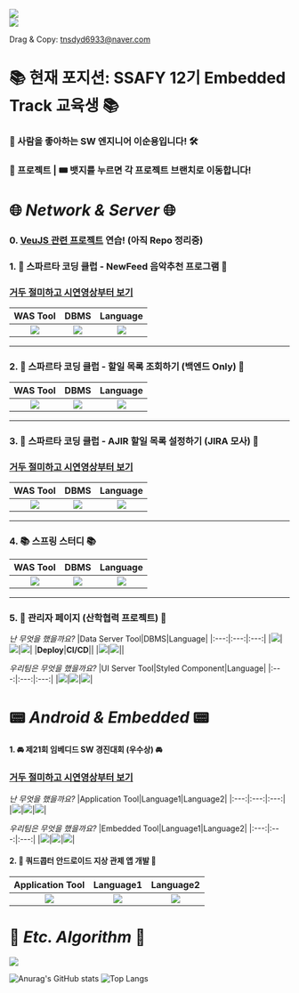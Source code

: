 <a href="mailto:tnsdyd6933@naver.com" target="_blank"><img src="https://img.shields.io/badge/tnsdyd6933@naver.com-03C75A?style=for-the-badge&logo=naver&logoColor=EEEEEE"/></a>         
<a href="https://strawberryrabbit.tistory.com/" target="_blank"><img src="https://img.shields.io/badge/StrawberryRabbit's blog-FF5A00?style=for-the-badge&logo=tistory&logoColor=FFFFFF"/></a>              

Drag & Copy: tnsdyd6933@naver.com

# 📚 현재 포지션: SSAFY 12기 Embedded Track 교육생 📚
<!-- # Current Position: SSAFY 12th Embedded Track Tutee -->

### 👋 사람을 좋아하는 SW 엔지니어 이순용입니다! 🛠️
<!-- ### I'm a PEOPLE PERSON SW Engineer Soon Yong LEE! -->

### 💪 프로젝트 | 🎟️ 뱃지를 누르면 각 프로젝트 브랜치로 이동합니다!
<!-- ### Project | Every Badge will guide you to Project Branch! -->
# 🌐 _Network & Server_ 🌐

### 0. [VeuJS 관련 프로젝트](http://tnsdyd.6933.kro.kr/) 연습! (아직 Repo 정리중)

### 1. 📝 스파르타 코딩 클럽 - NewFeed 음악추천 프로그램 📝
### [거두 절미하고 시연영상부터 보기](https://www.youtube.com/watch?v=L8JOhpif_mQ)

|WAS Tool|DBMS|Language|
|:---:|:---:|:---:|
|<a href="https://github.com/ddalkyTokky/NewsFeed/tree/main" target="_blank"><img src="https://img.shields.io/badge/Spring Boot-6DB33F?style=for-the-badge&logo=springboot&logoColor=EEEEEE"/></a>|<a href="https://github.com/ddalkyTokky/NewsFeed/tree/main" target="_blank"><img src="https://img.shields.io/badge/PostgreSQL-4169E1?style=for-the-badge&logo=postgresql&logoColor=EEEEEE"/></a>|<a href="https://github.com/ddalkyTokky/NewsFeed/tree/main" target="_blank"><img src="https://img.shields.io/badge/Kotlin-7F52FF?style=for-the-badge&logo=Kotlin&logoColor=EEEEEE"/></a>|
---

### 2. 📝 스파르타 코딩 클럽 - 할일 목록 조회하기 (백엔드 Only) 📝
<!-- ### 1. Sparta coding Club - TODO List Project (Backend Only) Kotlin & Spring Boot -->
|WAS Tool|DBMS|Language|
|:---:|:---:|:---:|
|<a href="https://github.com/ddalkyTokky/KotlinSpring_TODO_Backend" target="_blank"><img src="https://img.shields.io/badge/Spring Boot-6DB33F?style=for-the-badge&logo=springboot&logoColor=EEEEEE"/></a>|<a href="https://github.com/ddalkyTokky/KotlinSpring_TODO_Backend" target="_blank"><img src="https://img.shields.io/badge/MySQL-4479A1?style=for-the-badge&logo=MySQL&logoColor=EEEEEE"/></a>|<a href="https://github.com/ddalkyTokky/KotlinSpring_TODO_Backend" target="_blank"><img src="https://img.shields.io/badge/Kotlin-7F52FF?style=for-the-badge&logo=Kotlin&logoColor=EEEEEE"/></a>|
---

### 3. 📝 스파르타 코딩 클럽 - AJIR 할일 목록 설정하기 (JIRA 모사) 📝
### [거두 절미하고 시연영상부터 보기](https://www.youtube.com/watch?v=byN59cJxvIg)

|WAS Tool|DBMS|Language|
|:---:|:---:|:---:|
|<a href="https://github.com/ddalkyTokky/ARIJ/tree/dev0.0.0" target="_blank"><img src="https://img.shields.io/badge/Spring Boot-6DB33F?style=for-the-badge&logo=springboot&logoColor=EEEEEE"/></a>|<a href="https://github.com/ddalkyTokky/ARIJ/tree/dev0.0.0" target="_blank"><img src="https://img.shields.io/badge/PostgreSQL-4169E1?style=for-the-badge&logo=postgresql&logoColor=EEEEEE"/></a>|<a href="https://github.com/ddalkyTokky/ARIJ/tree/dev0.0.0" target="_blank"><img src="https://img.shields.io/badge/Kotlin-7F52FF?style=for-the-badge&logo=Kotlin&logoColor=EEEEEE"/></a>|
---

### 4. 📚 스프링 스터디 📚
<!-- ### 2. Spring study -->
|WAS Tool|DBMS|Language|
|:---:|:---:|:---:|
|<a href="https://github.com/ddalkyTokky/Spring_study" target="_blank"><img src="https://img.shields.io/badge/Spring Boot-6DB33F?style=for-the-badge&logo=springboot&logoColor=EEEEEE"/></a>|<a href="https://github.com/ddalkyTokky/Spring_study" target="_blank"><img src="https://img.shields.io/badge/H2 Database-3B66BC?style=for-the-badge&logo=&logoColor=EEEEEE"/></a>|<a href="https://github.com/ddalkyTokky/Spring_study" target="_blank"><img src="https://img.shields.io/badge/Java-FF7800?style=for-the-badge&logo=&logoColor=EEEEEE"/></a>|
---
### 5. 📂 관리자 페이지 (산학협력 프로젝트) 📂 
<!-- ### 3. Admin Page KAU 2022 -->
*난 무엇을 했을까요?*
|Data Server Tool|DBMS|Language|
|:---:|:---:|:---:|
|<a href="https://github.com/ddalkyTokky/Admin_Page_KAU2022/tree/DataServer" target="_blank"><img src="https://img.shields.io/badge/Node.js-339933?style=for-the-badge&logo=nodedotjs&logoColor=EEEEEE"/></a>|<a href="https://github.com/ddalkyTokky/Admin_Page_KAU2022/tree/DataServer" target="_blank"><img src="https://img.shields.io/badge/PostgreSQL-4169E1?style=for-the-badge&logo=postgresql&logoColor=EEEEEE"/></a>|<a href="https://github.com/ddalkyTokky/Admin_Page_KAU2022/tree/DataServer" target="_blank"><img src="https://img.shields.io/badge/JavaScript-F7DF1E?style=for-the-badge&logo=javascript&logoColor=3A3A3A"/></a>|
|**Deploy**|**CI/CD**||
|<a href="https://github.com/ddalkyTokky/Admin_Page_KAU2022/tree/DataServer" target="_blank"><img src="https://img.shields.io/badge/AWS EC2-FF9900?style=for-the-badge&logo=amazonec2&logoColor=EEEEEE"/></a>|<a href="https://github.com/ddalkyTokky/Admin_Page_KAU2022/tree/Jenkins" target="_blank"><img src="https://img.shields.io/badge/Jenkins-D24939?style=for-the-badge&logo=jenkins&logoColor=EEEEEE"/></a>||

*우리팀은 무엇을 했을까요?*
|UI Server Tool|Styled Component|Language|
|:---:|:---:|:---:|
|<a href="https://github.com/ddalkyTokky/Admin_Page_KAU2022/tree/UIServer" target="_blank"><img src="https://img.shields.io/badge/React-61DAFB?style=for-the-badge&logo=react&logoColor=3A3A3A"/></a>|<a href="https://github.com/ddalkyTokky/Admin_Page_KAU2022/tree/UIServer" target="_blank"><img src="https://img.shields.io/badge/MUI-007FFF?style=for-the-badge&logo=mui&logoColor=EEEEEE"/></a>|<a href="https://github.com/ddalkyTokky/Admin_Page_KAU2022/tree/UIServer" target="_blank"><img src="https://img.shields.io/badge/TypeScript-3178C6?style=for-the-badge&logo=typescript&logoColor=EEEEEE"/></a>|

# 📟 _Android & Embedded_ 📟
#### 1. 🚘 제21회 임베디드 SW 경진대회 (우수상) 🚘  
### [거두 절미하고 시연영상부터 보기](https://youtu.be/AbLxZkI1KmE)
<!-- #### 1. 21th Embedded SW Contest -->
*난 무엇을 했을까요?*
|Application Tool|Language1|Language2|
|:---:|:---:|:---:|
|<a href="https://github.com/ddalkyTokky/21th_Embedded_SW_Contest" target="_blank"><img src="https://img.shields.io/badge/Android Studio-34A853?style=for-the-badge&logo=android&logoColor=EEEEEE"/></a>|<a href="https://github.com/ddalkyTokky/21th_Embedded_SW_Contest"><img src="https://img.shields.io/badge/Java-FF7800?style=for-the-badge&logo=&logoColor=EEEEEE"/></a>|<a href="https://github.com/ddalkyTokky/21th_Embedded_SW_Contest" target="_blank"><img src="https://img.shields.io/badge/Kotlin-7F52FF?style=for-the-badge&logo=kotlin&logoColor=EEEEEE"/></a>|

*우리팀은 무엇을 했을까요?*
|Embedded Tool|Language1|Language2|
|:---:|:---:|:---:|
|<a href="https://github.com/ddalkyTokky/21th_Embedded_SW_Contest/tree/Embedded_code" target="_blank"><img src="https://img.shields.io/badge/ArduinoIDE-00878F?style=for-the-badge&logo=arduino&logoColor=EEEEEE"/></a>|<a href="https://github.com/ddalkyTokky/21th_Embedded_SW_Contest/tree/Embedded_code" target="_blank"><img src="https://img.shields.io/badge/++-00599C?style=for-the-badge&logo=cplusplus&logoColor=EEEEEE"/></a>|<a href="https://github.com/ddalkyTokky/21th_Embedded_SW_Contest/tree/Embedded_code" target="_blank"><img src="https://img.shields.io/badge/Python 3.6-3776AB?style=for-the-badge&logo=python&logoColor=EEEEEE"/></a>|

#### 2. 🚁 쿼드콥터 안드로이드 지상 관제 앱 개발 🚁
<!-- #### 2. Quadcopter_Android_GCS_MAVSDK -->
|Application Tool|Language1|Language2|
|:---:|:---:|:---:|
|<a href="https://github.com/ddalkyTokky/Quadcopter_Android_GCS_MAVSDK" target="_blank"><img src="https://img.shields.io/badge/Android Studio-34A853?style=for-the-badge&logo=android&logoColor=EEEEEE"/></a>|<a href="https://github.com/ddalkyTokky/Quadcopter_Android_GCS_MAVSDK"><img src="https://img.shields.io/badge/Java-FF7800?style=for-the-badge&logo=&logoColor=EEEEEE"/></a>|<a href="https://github.com/ddalkyTokky/Quadcopter_Android_GCS_MAVSDK" target="_blank"><img src="https://img.shields.io/badge/RXJava-B7178C?style=for-the-badge&logo=reactivex&logoColor=EEEEEE"/></a>|

# 🧠 _Etc. Algorithm_ 🧠
<a href="https://github.com/ddalkyTokky/Algorithm_test" target="_blank"><img src="https://img.shields.io/badge/Algorithm_test-fad0c9?style=for-the-badge&logo=thealgorithms&logoColor=000000"/></a>

![Anurag's GitHub stats](https://github-readme-stats.vercel.app/api?username=ddalkyTokky&show_icons=true&theme=default)
![Top Langs](https://github-readme-stats.vercel.app/api/top-langs/?username=ddalkyTokky&layout=compact)
